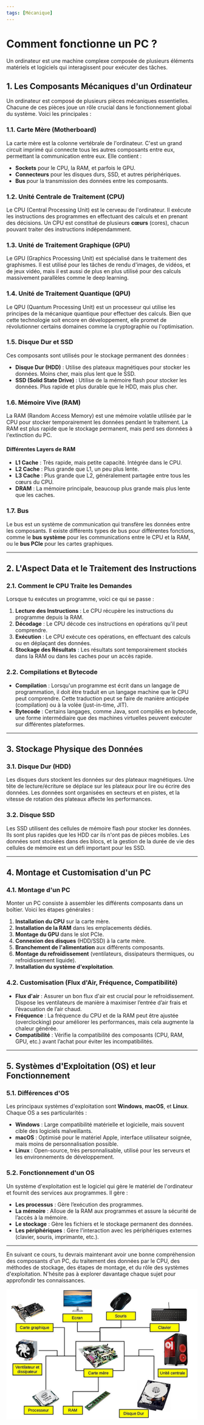 ```yaml
---
tags: [Mécanique]
---
```


# Comment fonctionne un PC ?

Un ordinateur est une machine complexe composée de plusieurs éléments matériels et logiciels qui interagissent pour exécuter des tâches.

## 1. Les Composants Mécaniques d'un Ordinateur

Un ordinateur est composé de plusieurs pièces mécaniques essentielles. Chacune de ces pièces joue un rôle crucial dans le fonctionnement global du système. Voici les principales :

### 1.1. Carte Mère (Motherboard)

La carte mère est la colonne vertébrale de l'ordinateur. C'est un grand circuit imprimé qui connecte tous les autres composants entre eux, permettant la communication entre eux. Elle contient :

- **Sockets** pour le CPU, la RAM, et parfois le GPU.
- **Connecteurs** pour les disques durs, SSD, et autres périphériques.
- **Bus** pour la transmission des données entre les composants.

### 1.2. Unité Centrale de Traitement (CPU)

Le CPU (Central Processing Unit) est le cerveau de l'ordinateur. Il exécute les instructions des programmes en effectuant des calculs et en prenant des décisions. Un CPU est constitué de plusieurs **cœurs** (cores), chacun pouvant traiter des instructions indépendamment.

### 1.3. Unité de Traitement Graphique (GPU)

Le GPU (Graphics Processing Unit) est spécialisé dans le traitement des graphismes. Il est utilisé pour les tâches de rendu d'images, de vidéos, et de jeux vidéo, mais il est aussi de plus en plus utilisé pour des calculs massivement parallèles comme le deep learning.

### 1.4. Unité de Traitement Quantique (QPU)

Le QPU (Quantum Processing Unit) est un processeur qui utilise les principes de la mécanique quantique pour effectuer des calculs. Bien que cette technologie soit encore en développement, elle promet de révolutionner certains domaines comme la cryptographie ou l'optimisation.

### 1.5. Disque Dur et SSD

Ces composants sont utilisés pour le stockage permanent des données :

- **Disque Dur (HDD)** : Utilise des plateaux magnétiques pour stocker les données. Moins cher, mais plus lent que le SSD.
- **SSD (Solid State Drive)** : Utilise de la mémoire flash pour stocker les données. Plus rapide et plus durable que le HDD, mais plus cher.

### 1.6. Mémoire Vive (RAM)

La RAM (Random Access Memory) est une mémoire volatile utilisée par le CPU pour stocker temporairement les données pendant le traitement. La RAM est plus rapide que le stockage permanent, mais perd ses données à l'extinction du PC.

#### Différentes Layers de RAM

- **L1 Cache** : Très rapide, mais petite capacité. Intégrée dans le CPU.
- **L2 Cache** : Plus grande que L1, un peu plus lente.
- **L3 Cache** : Plus grande que L2, généralement partagée entre tous les cœurs du CPU.
- **DRAM** : La mémoire principale, beaucoup plus grande mais plus lente que les caches.

### 1.7. Bus

Le bus est un système de communication qui transfère les données entre les composants. Il existe différents types de bus pour différentes fonctions, comme le **bus système** pour les communications entre le CPU et la RAM, ou le **bus PCIe** pour les cartes graphiques.

---

## 2. L'Aspect Data et le Traitement des Instructions

### 2.1. Comment le CPU Traite les Demandes

Lorsque tu exécutes un programme, voici ce qui se passe :

1. **Lecture des Instructions** : Le CPU récupère les instructions du programme depuis la RAM.
2. **Décodage** : Le CPU décode ces instructions en opérations qu'il peut comprendre.
3. **Exécution** : Le CPU exécute ces opérations, en effectuant des calculs ou en déplaçant des données.
4. **Stockage des Résultats** : Les résultats sont temporairement stockés dans la RAM ou dans les caches pour un accès rapide.

### 2.2. Compilations et Bytecode

- **Compilation** : Lorsqu'un programme est écrit dans un langage de programmation, il doit être traduit en un langage machine que le CPU peut comprendre. Cette traduction peut se faire de manière anticipée (compilation) ou à la volée (just-in-time, JIT).
- **Bytecode** : Certains langages, comme Java, sont compilés en bytecode, une forme intermédiaire que des machines virtuelles peuvent exécuter sur différentes plateformes.

---

## 3. Stockage Physique des Données

### 3.1. Disque Dur (HDD)

Les disques durs stockent les données sur des plateaux magnétiques. Une tête de lecture/écriture se déplace sur les plateaux pour lire ou écrire des données. Les données sont organisées en secteurs et en pistes, et la vitesse de rotation des plateaux affecte les performances.

### 3.2. Disque SSD

Les SSD utilisent des cellules de mémoire flash pour stocker les données. Ils sont plus rapides que les HDD car ils n'ont pas de pièces mobiles. Les données sont stockées dans des blocs, et la gestion de la durée de vie des cellules de mémoire est un défi important pour les SSD.

---

## 4. Montage et Customisation d'un PC

### 4.1. Montage d'un PC

Monter un PC consiste à assembler les différents composants dans un boîtier. Voici les étapes générales :

1. **Installation du CPU** sur la carte mère.
2. **Installation de la RAM** dans les emplacements dédiés.
3. **Montage du GPU** dans le slot PCIe.
4. **Connexion des disques** (HDD/SSD) à la carte mère.
5. **Branchement de l'alimentation** aux différents composants.
6. **Montage du refroidissement** (ventilateurs, dissipateurs thermiques, ou refroidissement liquide).
7. **Installation du système d'exploitation**.

### 4.2. Customisation (Flux d'Air, Fréquence, Compatibilité)

- **Flux d'air** : Assurer un bon flux d'air est crucial pour le refroidissement. Dispose les ventilateurs de manière à maximiser l’entrée d’air frais et l’évacuation de l’air chaud.
- **Fréquence** : La fréquence du CPU et de la RAM peut être ajustée (overclocking) pour améliorer les performances, mais cela augmente la chaleur générée.
- **Compatibilité** : Vérifie la compatibilité des composants (CPU, RAM, GPU, etc.) avant l’achat pour éviter les incompatibilités.

---

## 5. Systèmes d'Exploitation (OS) et leur Fonctionnement

### 5.1. Différences d'OS

Les principaux systèmes d'exploitation sont **Windows**, **macOS**, et **Linux**. Chaque OS a ses particularités :

- **Windows** : Large compatibilité matérielle et logicielle, mais souvent cible des logiciels malveillants.
- **macOS** : Optimisé pour le matériel Apple, interface utilisateur soignée, mais moins de personnalisation possible.
- **Linux** : Open-source, très personnalisable, utilisé pour les serveurs et les environnements de développement.

### 5.2. Fonctionnement d'un OS

Un système d'exploitation est le logiciel qui gère le matériel de l'ordinateur et fournit des services aux programmes. Il gère :

- **Les processus** : Gère l’exécution des programmes.
- **La mémoire** : Alloue de la RAM aux programmes et assure la sécurité de l’accès à la mémoire.
- **Le stockage** : Gère les fichiers et le stockage permanent des données.
- **Les périphériques** : Gère l'interaction avec les périphériques externes (clavier, souris, imprimante, etc.).

---

En suivant ce cours, tu devrais maintenant avoir une bonne compréhension des composants d'un PC, du traitement des données par le CPU, des méthodes de stockage, des étapes de montage, et du rôle des systèmes d'exploitation. N'hésite pas à explorer davantage chaque sujet pour approfondir tes connaissances.

![Composants d'un ordinateur](../Images/composants-PC.png)
